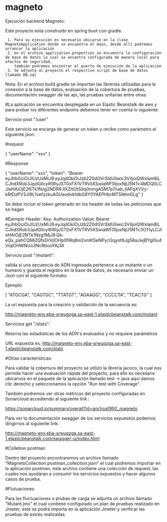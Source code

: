 # magneto

Ejecución backend Magneto: 

Este proyecto está construido en spring boot con gradle.

     1. Para su ejecución es necesario ubicarse en la clase MagnetoApplication donde se encuentra el main, desde allí podremos arrancar la aplicación
     2. en el archivo application.properties se encuentra la configuración de base de datos la cual se encentra configurada de manera local para efectos de seguridad,
        también podremos encontrar el puerto de ejecución de la aplicación
     3. Se adjunta al proyecto el respectivo script de base de datos llamado DB.sql

Nota: En el archivo build.gradle se importan las librerías utilizadas para la conexión a la base de datos, evaluación de la cobertura de pruebas, 
        documentación swagger de las api,  las pruebas unitarias entre otras. 

#La aplicación se encuentra desplegada en un Elastic Beanstalk de aws y para probar los diferentes endpoins debemos tener en cuenta lo siguiente:

Servicio post "/user"

Este servicio se encarga de generar un token y recibe como parámetro el siguiente json:

#request

{
	"userName": "xxx"
}

#Response 

{
    "userName": "xxx",
    "token": "Bearer eyJhbGciOiJIUzUxMiJ9.eyJqdGkiOiJzb2Z0dGVrSldUIiwic3ViIjoiQWxlam8iLCJhdXRob3JpdGllcyI6WyJST0xFX1VTRVIiXSwiaWF0IjoxNjU5NTc4MDQ0LCJleHAiOjE2NTk1Nzg2NDR9.llXZttOtSdq0nmgASM7p7nab_lIAFqXVVy-kRtDzPV3JI9L1vefzzkuAGUeodvkfdbG8Y0YAEPHbrMT5NtmGLg"
}
 
Se debe incluir el token generado en los header de todas las peticiones que se hagan 
  
#Ejemplo Header:
 Key: Authorization
 Value: Bearer eyJhbGciOiJIUzUxMiJ9.eyJqdGkiOiJzb2Z0dGVrSldUIiwic3ViIjoiQWxlam8iLCJhdXRob3JpdGllcyI6WyJST0xFX1VTRVIiXSwiaWF0IjoxNjU5NTc3OTIyLCJleHAiOjE2NTk1Nzg1MjJ9.Qk-eQx_pahCQMiZQfsDrVjlOHp0fiRq8m2vmKSeNPycGqyot9Jg58aJwjBYgl0u4ViqlOHWNUo3NcRbooYAj3A

Servicio post "/mutant": 
 
valida si una secuencia de ADN ingresada pertenece a un mutante o un humano y guarda el registro en la base de datos, 
es necesario enviar un Json con el siguiente formato: 

Ejemplo: 

[
   "ATGCGA",
   "CAGTGC",
   "TTATGT",
   "AGAAGG",
   "CCCCTA",
   "TCACTG"
]

La url expuesta para la creación y validación de la secuencia es: 

http://magneto-env.eba-srwupzga.sa-east-1.elasticbeanstalk.com/mutant

Servicios get "/stats":

Retorna las estadisticas de los ADN's evaluados y no requiere parámetros 

URL expuesta es: http://magneto-env.eba-srwupzga.sa-east-1.elasticbeanstalk.com/stats

#Otras características: 

Para validar la cobertura del proyecto se utilizó la librería jacoco, la cual nos permite hacer una evaluación rápida del proyecto, para ello es necesario 
ubicarnos en el paquete de la aplicación llamado test -> java aquí damos clic derecho y seleccionamos la opción "Run test with Coverage".

También podremos ver otras métricas del proyecto configuradas en Sonarcloud accediendo al siguiente link :

https://sonarcloud.io/summary/overall?id=aochoa1992_magneto

Para ver la documentación swagger de los servicios expuestos podemos dirigirnos al siguiente link:

http://magneto-env.eba-srwupzga.sa-east-1.elasticbeanstalk.com/swagger-ui/index.html 

#Colletion postman

Dentro del proyecto encontraremos un archivo llamado "MagnetoCollection.postman_collection.json" el cual podremos importar en la aplicación postman, 
este archivo contiene una colección de request, las cuales nos ayudaran a consumir los servicios expuestos y hacer algunos casos de prueba. 

#Flutuaciones 

Para las fluctuaciones o prubas de carga se adjunta un archivo llamado "Mutant.jmx" el cual contiene configurado un plan de pruebas realizado en Jmeter, 
este se podrá importa en la aplicación Jmeter y verificar las pruebas de estrés realizadas. 


 